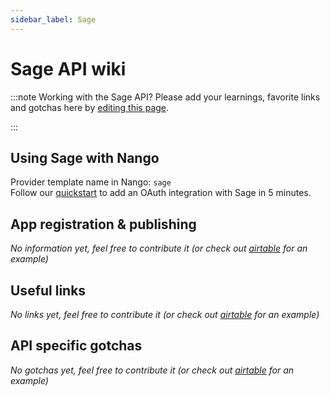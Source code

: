 ```yaml
---
sidebar_label: Sage
---
```


# Sage API wiki

:::note Working with the Sage API?
Please add your learnings, favorite links and gotchas here by [editing this page](https://github.com/nangohq/nango/tree/master/docs/docs/providers/sage.md).

:::

## Using Sage with Nango

Provider template name in Nango: `sage`  
Follow our [quickstart](../quickstart.md) to add an OAuth integration with Sage in 5 minutes.

## App registration & publishing

_No information yet, feel free to contribute it (or check out [airtable](airtable.md) for an example)_

## Useful links

_No links yet, feel free to contribute it (or check out [airtable](airtable.md) for an example)_

## API specific gotchas

_No gotchas yet, feel free to contribute it (or check out [airtable](airtable.md) for an example)_
